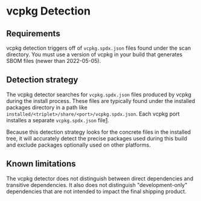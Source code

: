 # vcpkg Detection

## Requirements

vcpkg detection triggers off of `vcpkg.spdx.json` files found under the scan directory. You must use a version of vcpkg in your build that generates SBOM files (newer than 2022-05-05).

## Detection strategy

The vcpkg detector searches for `vcpkg.spdx.json` files produced by vcpkg during the install process. These files are typically found under the installed packages directory in a path like `installed/<triplet>/share/<port>/vcpkg.spdx.json`. Each vcpkg port installes a separate `vcpkg.spdx.json` file[1].

Because this detection strategy looks for the concrete files in the installed tree, it will accurately detect the precise packages used
during this build and exclude packages optionally used on other platforms.

## Known limitations

The vcpkg detector does not distinguish between direct dependencies and transitive dependencies. It also does not distinguish
"development-only" dependencies that are not intended to impact the final shipping product.

[1]: https://learn.microsoft.com/vcpkg/reference/software-bill-of-materials

